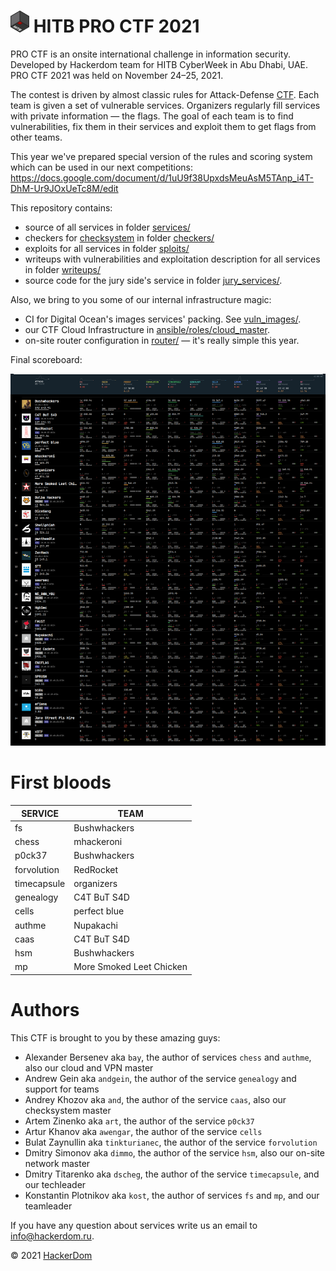 # <img src="static/hitb-logo.png" width="30" height="35"> HITB PRO CTF 2021

PRO CTF is an onsite international challenge in information security. Developed by Hackerdom team for HITB CyberWeek in Abu Dhabi, UAE. PRO CTF 2021 was held on November 24–25, 2021.

The contest is driven by almost classic rules for Attack-Defense [CTF](https://en.wikipedia.org/wiki/Capture_the_flag#Computer_security). Each team is given a set of vulnerable services.
Organizers regularly fill services with private information — the flags.
The goal of each team is to find vulnerabilities, fix them in their services and exploit them to get flags from other teams.

This year we've prepared special version of the rules and scoring system which can be used in our next competitions: https://docs.google.com/document/d/1uU9f38UpxdsMeuAsM5TAnp_i4T-DhM-Ur9JOxUeTc8M/edit

This repository contains:

* source of all services in folder [services/](services/)
* checkers for [checksystem](https://github.com/Hackerdom/checksystem) in folder [checkers/](checkers/)
* exploits for all services in folder [sploits/](sploits/)
* writeups with vulnerabilities and exploitation description for all services in folder [writeups/](writeups/)
* source code for the jury side's service in folder [jury_services/](jury_services/).

Also, we bring to you some of our internal infrastructure magic:
* CI for Digital Ocean's images services' packing. See [vuln_images/](vuln_images/).
* our CTF Cloud Infrastructure in [ansible/roles/cloud_master](ansible/roles/cloud_master).
* on-site router configuration in [router/](router/) — it's really simple this year.

Final scoreboard:

<img src="static/scoreboard.png" alt="Final scoreboard">

# First bloods

| **SERVICE**    | **TEAM**                 |
| -------------- | ------------------------ |
| fs             | Bushwhackers             |
| chess          | mhackeroni               |
| p0ck37         | Bushwhackers             |
| forvolution    | RedRocket                |
| timecapsule    | organizers               |
| genealogy      | C4T BuT S4D              |
| cells          | perfect blue             |
| authme         | Nupakachi                |
| caas           | C4T BuT S4D              |
| hsm            | Bushwhackers             |
| mp             | More Smoked Leet Chicken |

# Authors

This CTF is brought to you by these amazing guys:

* Alexander Bersenev aka `bay`, the author of services `chess` and `authme`, also our cloud and VPN master
* Andrew Gein aka `andgein`, the author of the service `genealogy` and support for teams
* Andrey Khozov aka `and`, the author of the service `caas`, also our checksystem master
* Artem Zinenko aka `art`, the author of the service `p0ck37`
* Artur Khanov aka `awengar`, the author of the service `cells`
* Bulat Zaynullin aka `tinkturianec`, the author of the service `forvolution`
* Dmitry Simonov aka `dimmo`, the author of the service `hsm`, also our on-site network master
* Dmitry Titarenko aka `dscheg`, the author of the service `timecapsule`, and our techleader
* Konstantin Plotnikov aka `kost`, the author of services `fs` and `mp`, and our teamleader


If you have any question about services write us an email to [info@hackerdom.ru](mailto:info@hackerdom.ru).

© 2021 [HackerDom](http://hackerdom.ru)
